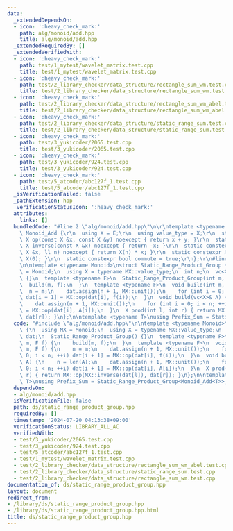 ```yaml
---
data:
  _extendedDependsOn:
  - icon: ':heavy_check_mark:'
    path: alg/monoid/add.hpp
    title: alg/monoid/add.hpp
  _extendedRequiredBy: []
  _extendedVerifiedWith:
  - icon: ':heavy_check_mark:'
    path: test/1_mytest/wavelet_matrix.test.cpp
    title: test/1_mytest/wavelet_matrix.test.cpp
  - icon: ':heavy_check_mark:'
    path: test/2_library_checker/data_structure/rectangle_sum_wm.test.cpp
    title: test/2_library_checker/data_structure/rectangle_sum_wm.test.cpp
  - icon: ':heavy_check_mark:'
    path: test/2_library_checker/data_structure/rectangle_sum_wm_abel.test.cpp
    title: test/2_library_checker/data_structure/rectangle_sum_wm_abel.test.cpp
  - icon: ':heavy_check_mark:'
    path: test/2_library_checker/data_structure/static_range_sum.test.cpp
    title: test/2_library_checker/data_structure/static_range_sum.test.cpp
  - icon: ':heavy_check_mark:'
    path: test/3_yukicoder/2065.test.cpp
    title: test/3_yukicoder/2065.test.cpp
  - icon: ':heavy_check_mark:'
    path: test/3_yukicoder/924.test.cpp
    title: test/3_yukicoder/924.test.cpp
  - icon: ':heavy_check_mark:'
    path: test/5_atcoder/abc127f_1.test.cpp
    title: test/5_atcoder/abc127f_1.test.cpp
  _isVerificationFailed: false
  _pathExtension: hpp
  _verificationStatusIcon: ':heavy_check_mark:'
  attributes:
    links: []
  bundledCode: "#line 2 \"alg/monoid/add.hpp\"\n\r\ntemplate <typename E>\r\nstruct\
    \ Monoid_Add {\r\n  using X = E;\r\n  using value_type = X;\r\n  static constexpr\
    \ X op(const X &x, const X &y) noexcept { return x + y; }\r\n  static constexpr\
    \ X inverse(const X &x) noexcept { return -x; }\r\n  static constexpr X power(const\
    \ X &x, ll n) noexcept { return X(n) * x; }\r\n  static constexpr X unit() { return\
    \ X(0); }\r\n  static constexpr bool commute = true;\r\n};\r\n#line 2 \"ds/static_range_product_group.hpp\"\
    \n\ntemplate <typename Monoid>\nstruct Static_Range_Product_Group {\n  using MX\
    \ = Monoid;\n  using X = typename MX::value_type;\n  int n;\n  vc<X> dat;\n  Static_Range_Product_Group()\
    \ {}\n  template <typename F>\n  Static_Range_Product_Group(int m, F f) {\n  \
    \  build(m, f);\n  }\n  template <typename F>\n  void build(int m, F f) {\n  \
    \  n = m;\n    dat.assign(n + 1, MX::unit());\n    for (int i = 0; i < n; ++i)\
    \ dat[i + 1] = MX::op(dat[i], f(i));\n  }\n  void build(vc<X>& A) {\n    n = len(A);\n\
    \    dat.assign(n + 1, MX::unit());\n    for (int i = 0; i < n; ++i) dat[i + 1]\
    \ = MX::op(dat[i], A[i]);\n  }\n  X prod(int l, int r) { return MX::op(MX::inverse(dat[l]),\
    \ dat[r]); }\n};\n\ntemplate <typename T>\nusing Prefix_Sum = Static_Range_Product_Group<Monoid_Add<T>>;\n"
  code: "#include \"alg/monoid/add.hpp\"\n\ntemplate <typename Monoid>\nstruct Static_Range_Product_Group\
    \ {\n  using MX = Monoid;\n  using X = typename MX::value_type;\n  int n;\n  vc<X>\
    \ dat;\n  Static_Range_Product_Group() {}\n  template <typename F>\n  Static_Range_Product_Group(int\
    \ m, F f) {\n    build(m, f);\n  }\n  template <typename F>\n  void build(int\
    \ m, F f) {\n    n = m;\n    dat.assign(n + 1, MX::unit());\n    for (int i =\
    \ 0; i < n; ++i) dat[i + 1] = MX::op(dat[i], f(i));\n  }\n  void build(vc<X>&\
    \ A) {\n    n = len(A);\n    dat.assign(n + 1, MX::unit());\n    for (int i =\
    \ 0; i < n; ++i) dat[i + 1] = MX::op(dat[i], A[i]);\n  }\n  X prod(int l, int\
    \ r) { return MX::op(MX::inverse(dat[l]), dat[r]); }\n};\n\ntemplate <typename\
    \ T>\nusing Prefix_Sum = Static_Range_Product_Group<Monoid_Add<T>>;\n"
  dependsOn:
  - alg/monoid/add.hpp
  isVerificationFile: false
  path: ds/static_range_product_group.hpp
  requiredBy: []
  timestamp: '2024-07-20 04:13:38+09:00'
  verificationStatus: LIBRARY_ALL_AC
  verifiedWith:
  - test/3_yukicoder/2065.test.cpp
  - test/3_yukicoder/924.test.cpp
  - test/5_atcoder/abc127f_1.test.cpp
  - test/1_mytest/wavelet_matrix.test.cpp
  - test/2_library_checker/data_structure/rectangle_sum_wm_abel.test.cpp
  - test/2_library_checker/data_structure/static_range_sum.test.cpp
  - test/2_library_checker/data_structure/rectangle_sum_wm.test.cpp
documentation_of: ds/static_range_product_group.hpp
layout: document
redirect_from:
- /library/ds/static_range_product_group.hpp
- /library/ds/static_range_product_group.hpp.html
title: ds/static_range_product_group.hpp
---
```

